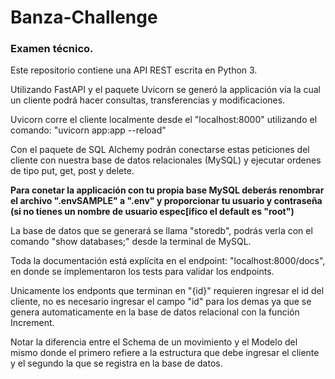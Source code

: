 # Banza-Challenge
### Examen técnico.

Este repositorio contiene una API REST escrita en Python 3.

Utilizando FastAPI y el paquete Uvicorn se generó la applicación vía la cual un cliente podrá hacer consultas, transferencias y modificaciones.

Uvicorn corre el cliente localmente desde el "localhost:8000" utilizando el comando: "uvicorn app:app --reload"

Con el paquete de SQL Alchemy podrán conectarse estas peticiones del cliente con nuestra base de datos relacionales (MySQL) y ejecutar ordenes de tipo put, get, post y delete. 

**Para conetar la applicación con tu propia base MySQL deberás renombrar el archivo ".envSAMPLE" a ".env" y proporcionar tu usuario y contraseña (si no tienes un nombre de usuario espec[ifico el default es "root")**

La base de datos que se generará se llama "storedb", podrás verla con el comando "show databases;" desde la terminal de MySQL.

Toda la documentación está explícita en el endpoint: "localhost:8000/docs", en donde se implementaron los tests para validar los endpoints.

Unicamente los endponts que terminan en "{id}" requieren ingresar el id del cliente, no es necesario ingresar el campo "id" para los demas ya que se genera automaticamente en la base de datos relacional con la función Increment.

Notar la diferencia entre el Schema de un movimiento y el Modelo del mismo donde el primero refiere a la estructura que debe ingresar el cliente y el segundo la que se registra en la base de datos. 